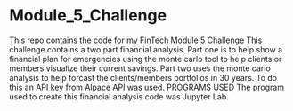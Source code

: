 # Module_5_Challenge
This repo contains the code for my FinTech Module 5 Challenge
This challenge contains a two part financial analysis. Part one is to help show a financial plan for emergencies using the monte carlo tool to help clients or members visualize their current savings. Part two uses the monte carlo analysis to help forcast the clients/members portfolios in 30 years. To do this an API key from Alpace API was used.
PROGRAMS USED
The program used to create this financial analysis code was Jupyter Lab.
